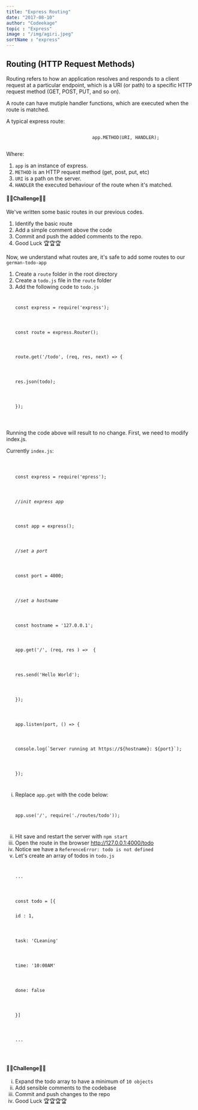 ```yaml
---
title: "Express Routing"
date: "2017-08-10"
author: "Codeekage"
topic : "Express"
image : "/img/agiri.jpeg"
sortName : "express"
---
```



<div id="express-routing">
                        <h2><i class="fa fa-link"></i>Routing (HTTP Request Methods) </h2>
                        <p>Routing refers to how an application resolves and responds to a client request at a
                            particular endpoint, which is a URI (or path) to a specific HTTP request method (GET, POST,
                            PUT, and so on).
                        </p>
                        <p>
                            A route can have mutiple handler functions, which are executed when the route is
                            matched.
                        </p>
                        <p>A typical express route:</p>
                        <div class="code-area">
                            <code>
                                app.<fnc>METHOD</fnc><const>(</const>URI, HANDLER<const>)</const>;
                            </code>
                        </div>
                        <p>Where:</p>
                        <ol>
                            <li><code>app</code> is an instance of express.</li>
                            <li><code>METHOD</code> is an HTTP request method (get, post, put, etc)</li>
                            <li><code>URI</code> is a path on the server. </li>
                            <li> <code>HANDLER</code> the executed behaviour of the route when it's matched.</li>
                        </ol>
                        <h4>💪💪Challenge💪💪</h4>
                        <p>We've written some basic routes in our previous codes.</p>
                        <ol>
                            <li>Identify the basic route</li>
                            <li>Add a simple comment above the code</li>
                            <li>Commit and push the added comments to the repo.</li>
                            <li>Good Luck 🏆🏆🏆</li>
                        </ol>
                        <p>Now, we understand what routes are, it's safe to add some routes to our <code>german-todo-app</code></p>
                        <ol>
                            <li>Create a <code>route</code> folder in the root directory</li>
                            <li>Create a <code>todo.js</code> file in the <code>route</code> folder</li>
                            <li>Add the following code to <code>todo.js</code></li>
                            <div class="code-area">
                                <code>
                                    <p><const>const</const> express = <fnc>require</fnc>(<string>'express'</string>);</p>
                                    <p><const>const</const> route = express.<fnc>Router</fnc>();</p>
                                    <p>route.<fnc>get</fnc>(<string>'/todo'</string>, <const>(</const>req, res, next<const>) =></const> {</p>
                                    <p class="inner">res.<fnc>json</fnc>(todo);</p>
                                    <p>});</p>
                                </code>
                            </div>
                        </ol>
                        <p>Running the code above will result to no change. First, we need to modify index.js.</p>
                        <p>Currently <code>index.js</code>:</p>
                        <ol type="i">
                            <div class="code-area">
                                <code>
                                    <p><const>const</const> express = <fnc>require</fnc>(<string>'epress'</string>);</p>
                                    <p><comment><i>//init express app</i></comment></p>
                                    <p><const>const</const> app = <fnc>express</fnc>();</p>
                                    <p><comment><i>//set a port</i></comment></p>
                                    <p><const>const</const> port = <num>4000</num>;</p>
                                    <p><comment><i>//set a hostname</i></comment></p>
                                    <p><const>const</const> hostname = <string>'127.0.0.1'</string>;</p>
                                    <p>app.<fnc>get</fnc>(<string>'/'</string>, <fnc>(</fnc>req, res <fnc>) => </fnc> {</p>
                                    <p class="inner">res.<fnc>send</fnc>(<string>'Hello World'</string>);</p>
                                    <p>});</p>
                                    <p>app.<fnc>listen</fnc>(port, <fnc>() => </fnc>{</p>
                                    <p class="inner"><props>console</props>.<fnc>log</fnc>(<string>`Server running at https://</string><temp>${</temp>hostname<temp>}</temp><string>:</string> <temp>${</temp>port<temp>}</temp><string>`</string>);</p>
                                    <p>});</p>
                                </code>
                            </div>
                            <li>Replace <code>app.get</code> with the code below:</li>
                            <div class="code-area"><code>
                                    <p>app.<fnc>use</fnc>(<string>'/'</string>, <fnc>require</fnc>(<string>'./routes/todo'</string>));</p>
                            </code></div>
                            <li>Hit save and restart the server with <code>npm start</code></li>
                            <li>Open the route in the browser <a href="http://127.0.0.1:4000/todo" target="_blank">http://127.0.0.1:4000/todo</a></li>
                            <li>Notice we have a <code>ReferenceError: todo is not defined</code></li>
                            <li>Let's create an array of todos in <code>todo.js</code></li>
                            <div class="code-area">
                                <code>
                                    <p>...</p>
                                    <p><const>const</const> todo = [{
                                       <p class="inner">id : <num>1</num>,</p>
                                       <p class="inner">task: <string>'CLeaning'</string></p>
                                       <p class="inner">time: <string>'10:00AM'</string></p>
                                       <p class="inner">done: <num>false</num></p>
                                    <p>}]</p>
                                    <p>...</p>
                                </code>
                            </div>
                        </ol>
                        <h4>💪💪Challenge💪💪</h4>
                        <ol type="i">
                            <li>Expand the todo array to have a minimum of <code>10 objects</code></li>
                            <li>Add sensible comments to the codebase</li>
                            <li>Commit and push changes to the repo</li>
                            <li>Good Luck 🏆🏆🏆🏆 </li>
                        </ol>
                    </div>
